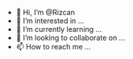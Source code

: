 - 👋 Hi, I’m @Rizcan
- 👀 I’m interested in ...
- 🌱 I’m currently learning ...
- 💞️ I’m looking to collaborate on ...
- 📫 How to reach me ...

<!---
Rizcan/Rizcan is a ✨ special ✨ repository because its `README.md` (this file) appears on your GitHub profile.
You can click the Preview link to take a look at your changes.
--->

